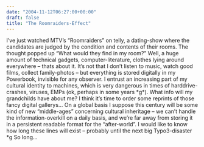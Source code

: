 ```yaml
---
date: "2004-11-12T06:27:00+00:00"
draft: false
title: "The Roomraiders-Effect"
---
```

I’ve just watched MTV’s “Roomraiders” on telly, a dating-show where
the candidates are judged by the condition and contents of their
rooms. The thought popped up “What would they find in my room?”
Well, a huge amount of technical gadgets, computer-literature,
clothes lying around everywhere – thats about it. It’s not that I
don’t listen to music, watch good films, collect family-photos –
but everything is stored digitally in my Powerbook, invisible for
any observer. I entrust an increasing part of my cultural identity
to machines, which is very dangerous in times of harddrive-crashes,
viruses, EMPs (ok, perhaps in some years \*g\*). What info will
my grandchilds have about me? I think it’s time to order some
reprints of those fancy digital gallerys… On a global basis I
suppose this century will be some kind of new “middle-ages”
concerning cultural inheritage – we can’t handle the
information-overkill on a daily basis, and we’re far away from
storing it in a persistent readable format for the “after-world”. I
would like to know how long these lines will exist – probably until
the next big Typo3-disaster \*g So long…



